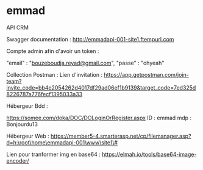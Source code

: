 # emmad
API CRM



Swagger documentation : http://emmadapi-001-site1.ftempurl.com

Compte admin afin d'avoir un token :

  "email" : "bouzeboudja.reyad@gmail.com",
  "passe" : "ohyeah"

Collection Postman : Lien d'invitation :  https://app.getpostman.com/join-team?invite_code=bb4e2054262d4017df29ad06ef1b9139&target_code=7ed325d8226787a776fecf1395033a33

Hébergeur Bdd : 

https://somee.com/doka/DOC/DOLoginOrRegister.aspx 
ID : emmad
mdp : Bonjourdu13

Hébergeur Web : 
https://member5-4.smarterasp.net/cp/filemanager.asp?d=h:\root\home\emmadapi-001\www\site1\#

Lien pour tranformer img en base64 : https://elmah.io/tools/base64-image-encoder/



